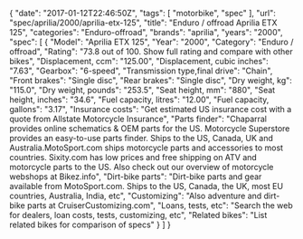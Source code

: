{
    "date": "2017-01-12T22:46:50Z",
    "tags": [
        "motorbike",
        "spec"
    ],
    "url": "spec\/aprilia\/2000\/aprilia-etx-125",
    "title": "Enduro \/ offroad Aprilia ETX 125",
    "categories": "Enduro-offroad",
    "brands": "aprilia",
    "years": "2000",
    "spec": [
        {
            "Model": "Aprilia ETX 125",
            "Year": "2000",
            "Category": "Enduro \/ offroad",
            "Rating": "73.8 out of 100. Show full rating and compare with other bikes",
            "Displacement, ccm": "125.00",
            "Displacement, cubic inches": "7.63",
            "Gearbox": "6-speed",
            "Transmission type,final drive": "Chain",
            "Front brakes": "Single disc",
            "Rear brakes": "Single disc",
            "Dry weight, kg": "115.0",
            "Dry weight, pounds": "253.5",
            "Seat height, mm": "880",
            "Seat height, inches": "34.6",
            "Fuel capacity, litres": "12.00",
            "Fuel capacity, gallons": "3.17",
            "Insurance costs": "Get estimated US insurance cost with a quote from Allstate Motorcycle Insurance",
            "Parts finder": "Chaparral provides online schematics & OEM parts for the US.   Motorcycle Superstore provides an easy-to-use parts finder. Ships to the US, Canada, UK and Australia.MotoSport.com ships motorcycle parts and accessories to most countries.    Sixity.com has low prices and free shipping on ATV and motorcycle parts to the US. Also check out our overview of motorcycle webshops at Bikez.info",
            "Dirt-bike parts": "Dirt-bike parts and gear available from MotoSport.com. Ships to the US, Canada, the UK, most EU countries, Australia, India, etc",
            "Customizing": "Also adventure and dirt-bike parts at CruiserCustomizing.com",
            "Loans, tests, etc": "Search the web for dealers, loan costs, tests, customizing, etc",
            "Related bikes": "List related bikes for comparison of specs"
        }
    ]
}